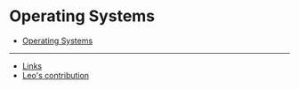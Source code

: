 <!-- TITLE: myFreed -->
<!-- SUBTITLE: notes app for myFreed by Wiki.js -->

# Operating Systems
* [Operating Systems](/operating-systems)



-----

* [Links](/links/)
* [Leo's contribution](/leo)



